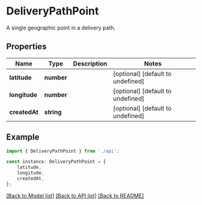 # DeliveryPathPoint

A single geographic point in a delivery path.

## Properties

Name | Type | Description | Notes
------------ | ------------- | ------------- | -------------
**latitude** | **number** |  | [optional] [default to undefined]
**longitude** | **number** |  | [optional] [default to undefined]
**createdAt** | **string** |  | [optional] [default to undefined]

## Example

```typescript
import { DeliveryPathPoint } from './api';

const instance: DeliveryPathPoint = {
    latitude,
    longitude,
    createdAt,
};
```

[[Back to Model list]](../README.md#documentation-for-models) [[Back to API list]](../README.md#documentation-for-api-endpoints) [[Back to README]](../README.md)
